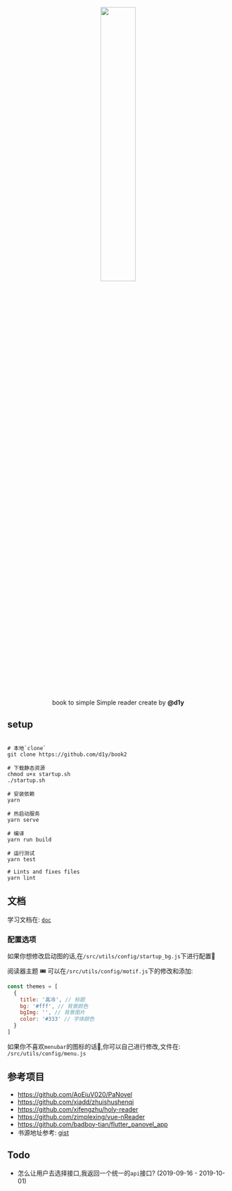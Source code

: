 <p align="center">
  <img width="40%" src="https://i.loli.net/2019/09/08/Bar8Hzuvj2W7A6d.png">
</p>

<p align="center"> book to simple Simple reader create by <strong>@d1y</strong> </p>

## setup

```console

# 本地`clone`
git clone https://github.com/d1y/book2

# 下载静态资源
chmod u+x startup.sh
./startup.sh

# 安装依赖
yarn

# 热启动服务
yarn serve

# 编译
yarn run build

# 运行测试
yarn test

# Lints and fixes files
yarn lint

```

## 文档

学习文档在: [`doc`](/docs)

### 配置选项

如果你想修改启动图的话,在`/src/utils/config/startup_bg.js`下进行配置😬

阅读器主题 🎟 可以在`/src/utils/config/motif.js`下的修改和添加:

```js
const themes = [
  {
    title: '高冷', // 标题
    bg: '#fff', // 背景颜色
    bgImg: '', // 背景图片
    color: '#333' // 字体颜色
  }
]
```

如果你不喜欢`menubar`的图标的话🦊,你可以自己进行修改,文件在: `/src/utils/config/menu.js`

## 参考项目

- https://github.com/AoEiuV020/PaNovel
- https://github.com/xiadd/zhuishushenqi
- https://github.com/xifengzhu/holy-reader
- https://github.com/zimplexing/vue-nReader
- https://github.com/badboy-tian/flutter_panovel_app
- 书源地址参考: [gist](https://gist.github.com/d1y/1d13e0e8ea0b37f741dae2489b99e3f5.js)


## Todo

- 怎么让用户去选择接口,我返回一个统一的`api`接口? (2019-09-16 - 2019-10-01)